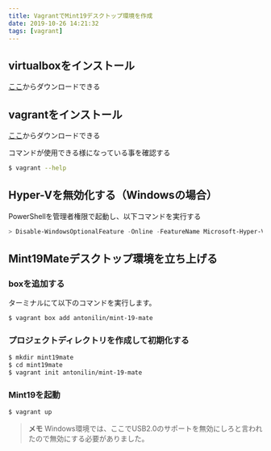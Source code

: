 ```yaml
---
title: VagrantでMint19デスクトップ環境を作成
date: 2019-10-26 14:21:32
tags: [vagrant]
---
```


## virtualboxをインストール

[ここ](https://www.virtualbox.org/wiki/Downloads)からダウンロードできる

## vagrantをインストール

[ここ](https://www.vagrantup.com/downloads.html)からダウンロードできる

コマンドが使用できる様になっている事を確認する

```bash
$ vagrant --help
```

## Hyper-Vを無効化する（Windowsの場合）

PowerShellを管理者権限で起動し、以下コマンドを実行する

```PowerShell
> Disable-WindowsOptionalFeature -Online -FeatureName Microsoft-Hyper-V-All
```

## Mint19Mateデスクトップ環境を立ち上げる

### boxを追加する

ターミナルにて以下のコマンドを実行します。

```bash
$ vagrant box add antonilin/mint-19-mate
```

### プロジェクトディレクトリを作成して初期化する

```bash
$ mkdir mint19mate
$ cd mint19mate
$ vagrant init antonilin/mint-19-mate
```

### Mint19を起動

```bash
$ vagrant up
```

> **メモ**
> Windows環境では、ここでUSB2.0のサポートを無効にしろと言われたので無効にする必要がありました。
